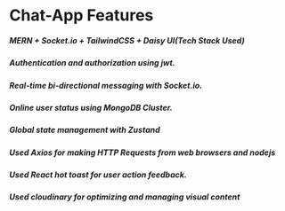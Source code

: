 # Chat-App Features
##### MERN + Socket.io + TailwindCSS + Daisy UI(Tech Stack Used)
##### Authentication and authorization using jwt.
##### Real-time bi-directional messaging with Socket.io.
##### Online user status using MongoDB Cluster.
##### Global state management with Zustand
##### Used Axios for making HTTP Requests from web browsers and nodejs
##### Used React hot toast for user action feedback.
##### Used cloudinary for optimizing and managing visual content
